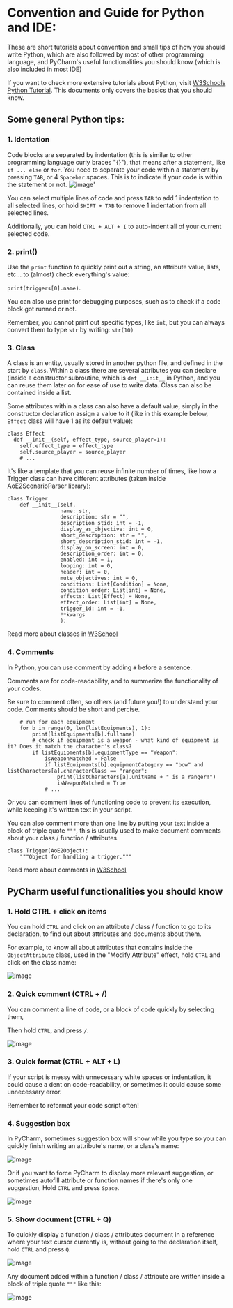 # Convention and Guide for Python and IDE:
These are short tutorials about convention and small tips of how you should write Python, which are also followed by most of other programming language, and PyCharm's useful functionalities you should know (which is also included in most IDE)

If you want to check more extensive tutorials about Python, visit [W3Schools Python Tutorial](https://www.w3schools.com/python/default.asp). This documents only covers the basics that you should know.

## Some general Python tips:

### 1. Identation
Code blocks are separated by indentation (this is similar to other programming language curly braces "{}"), that means after a statement, like `if ... else` or `for`. You need to separate your code within a statement by pressing `TAB`, or 4 `Spacebar` spaces. This is to indicate if your code is within the statement or not.
![image](https://user-images.githubusercontent.com/40296674/151033526-84e0d492-0a9e-45e1-8966-21cdf53352a2.png)'

You can select multiple lines of code and press `TAB` to add 1 indentation to all selected lines, or hold `SHIFT + TAB` to remove 1 indentation from all selected lines.

Additionally, you can hold `CTRL + ALT + I` to auto-indent all of your current selected code. 

### 2. print()
Use the `print` function to quickly print out a string, an attribute value, lists, etc... to (almost) check everything's value:

```print(triggers[0].name)```. 

You can also use print for debugging purposes, such as to check if a code block got runned or not.

Remember, you cannot print out specific types, like `int`, but you can always convert them to type `str` by writing: `str(10)`
### 3. Class
A class is an entity, usually stored in another python file, and defined in the start by `class`. Within a class there are several attributes you can declare (inside a constructor subroutine, which is `def __init__` in Python, and you can reuse them later on for ease of use to write data. Class can also be contained inside a list.

Some attributes within a class can also have a default value, simply in the constructor declaration assign a value to it (like in this example below, `Effect` class will have 1 as its default value):

```
class Effect
  def __init__(self, effect_type, source_player=1):
    self.effect_type = effect_type
    self.source_player = source_player
    # ...
```

It's like a template that you can reuse infinite number of times, like how a Trigger class can have different attributes (taken inside AoE2ScenarioParser library):

```
class Trigger
    def __init__(self,
                 name: str,
                 description: str = "",
                 description_stid: int = -1,
                 display_as_objective: int = 0,
                 short_description: str = "",
                 short_description_stid: int = -1,
                 display_on_screen: int = 0,
                 description_order: int = 0,
                 enabled: int = 1,
                 looping: int = 0,
                 header: int = 0,
                 mute_objectives: int = 0,
                 conditions: List[Condition] = None,
                 condition_order: List[int] = None,
                 effects: List[Effect] = None,
                 effect_order: List[int] = None,
                 trigger_id: int = -1,
                 **kwargs
                 ):
```

Read more about classes in [W3School](https://www.w3schools.com/python/python_classes.asp)

### 4. Comments
In Python, you can use comment by adding `#` before a sentence.

Comments are for code-readability, and to summerize the functionality of your codes.

Be sure to comment often, so others (and future you!) to understand your code. Comments should be short and percise.

```
    # run for each equipment
    for b in range(0, len(listEquipments), 1):
        print(listEquipments[b].fullname)
        # check if equipment is a weapon - what kind of equipment is it? Does it match the character's class?
        if listEquipments[b].equipmentType == "Weapon":
            isWeaponMatched = False
            if listEquipments[b].equipmentCategory == "bow" and listCharacters[a].characterClass == "ranger":
                print(listCharacters[a].unitName + " is a ranger!")
                isWeaponMatched = True
            # ...
```

Or you can comment lines of functioning code to prevent its execution, while keeping it's written text in your script.

You can also comment more than one line by putting your text inside a block of triple quote `"""`, this is usually used to make document comments about your class / function / attributes.

```
class Trigger(AoE2Object):
    """Object for handling a trigger."""
```

Read more about comments in [W3School](https://www.w3schools.com/python/python_comments.asp)

## PyCharm useful functionalities you should know

### 1. Hold CTRL + click on items
You can hold `CTRL` and click on an attribute / class / function to go to its declaration, to find out about attributes and documents about them.

For example, to know all about attributes that contains inside the `ObjectAttribute` class, used in the "Modify Attribute" effect, hold `CTRL` and click on the class name:

![image](https://user-images.githubusercontent.com/40296674/151027885-4b79738b-dda7-4df5-bb87-3a9df59a5785.png)

### 2. Quick comment (CTRL + /)
You can comment a line of code, or a block of code quickly by selecting them,

Then hold `CTRL`, and press `/`.

![image](https://user-images.githubusercontent.com/40296674/151028180-2641477a-885f-4cca-bb4c-924238494cb4.png)

### 3. Quick format (CTRL + ALT + L)
If your script is messy with unnecessary white spaces or indentation, it could cause a dent on code-readability, or sometimes it could cause some unnecessary error.

Remember to reformat your code script often!

### 4. Suggestion box
In PyCharm, sometimes suggestion box will show while you type so you can quickly finish writing an attribute's name, or a class's name:

![image](https://user-images.githubusercontent.com/40296674/151034118-88bb414e-8053-466b-b632-26407513b959.png)

Or if you want to force PyCharm to display more relevant suggestion, or sometimes autofill attribute or function names if there's only one suggestion, Hold `CTRL` and press `Space`.

![image](https://user-images.githubusercontent.com/40296674/151034604-3b0a3c65-1513-41fc-adc8-7e568cb2085f.png)

### 5. Show document (CTRL + Q)

To quickly display a function / class / attributes document in a reference where your text cursor currently is, without going to the declaration itself, hold `CTRL` and press `Q`.

![image](https://user-images.githubusercontent.com/40296674/151358769-e979fa85-a7c6-4155-82da-957fccc204f9.png)

Any document added within a function / class / attribute are written inside a block of triple quote `"""` like this:

![image](https://user-images.githubusercontent.com/40296674/151358899-63906dc6-7233-4e45-afd8-5c68294a098e.png)


